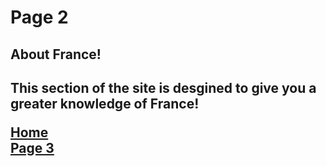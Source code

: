 <h1> Page 2 </h1>

<h2> About France! <h2>

This section of the site is desgined to give you a greater knowledge of France!








<p> 
  <a href="index.html">Home</a> <br>
  <a href="page3.html">Page 3</a>
</p>
